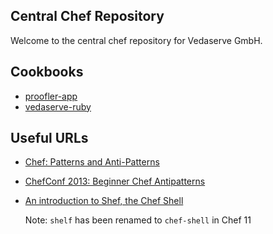 Central Chef Repository
-----------------------

Welcome to the central chef repository for Vedaserve GmbH.

Cookbooks
---------

* [proofler-app](cookbooks/proofler-app)
* [vedaserve-ruby](cookbooks/vedaserve-ruby)

Useful URLs
-----------

* [Chef: Patterns and Anti-Patterns](http://dougireton.com/blog/2013/02/16/chef-cookbook-anti-patterns/)
* [ChefConf 2013: Beginner Chef Antipatterns](http://de.slideshare.net/JulianDunn/beginner-chef-antipatterns)
* [An introduction to Shef, the Chef Shell](http://www.slideshare.net/JulianDunn/an-introduction-to-shef-the-chef-shell)

  Note: `shelf` has been renamed to `chef-shell` in Chef 11

